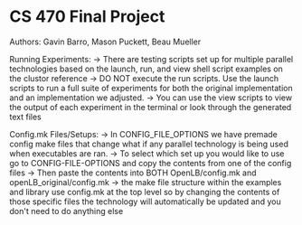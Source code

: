 # CS 470 Final Project

Authors: Gavin Barro, Mason Puckett, Beau Mueller


Running Experiments:
 -> There are testing scripts set up for multiple parallel technologies based on the launch, run, and view shell script examples on the clustor reference
 -> DO NOT execute the run scripts. Use the launch scripts to run a full suite of experiments for both the original implementation and an implementation we adjusted.
 -> You can use the view scripts to view the output of each experiment in the terminal or look through the generated text files

Config.mk Files/Setups:
 -> In CONFIG_FILE_OPTIONS we have premade config make files that change what if any parallel technology is being used when executables are ran.
 -> To select which set up you would like to use go to CONFIG-FILE-OPTIONS and copy the contents from one of the config files
 -> Then paste the contents into BOTH OpenLB/config.mk and openLB_original/config.mk
 -> the make file structure within the examples and library use config.mk at the top level so by changing the contents of those specific files the
    technology will automatically be updated and you don't need to do anything else

